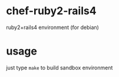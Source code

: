 chef-ruby2-rails4
=================

ruby2+rails4 environment (for debian)

usage
=====

just type `make` to build sandbox environment
